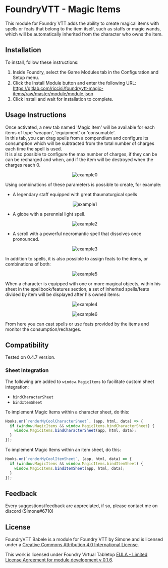 # FoundryVTT - Magic Items

This module for Foundry VTT adds the ability to create magical items with spells or feats that belong to the item itself, such as staffs or 
magic wands, which will be automatically inherited from the character who owns the item.

## Installation

To install, follow these instructions:

1.  Inside Foundry, select the Game Modules tab in the Configuration and Setup menu.
2.  Click the Install Module button and enter the following URL: https://gitlab.com/riccisi/foundryvtt-magic-items/raw/master/module/module.json
3.  Click Install and wait for installation to complete.

## Usage Instructions

Once activated, a new tab named 'Magic Item' will be available for each items of type 'weapon', 'equipment' or 'consumable'.  
In this tab, you can drag spells from a compendium and configure its consumption which will be subtracted from the total number of charges each time the spell is used.  
It is also possible to configure the max number of charges, if they can be can be recharged and when, and if the item will be destroyed when the charges reach 0.

<div align="center">

![example0](/example0.png?raw=true)
</div>

Using combinations of these parameters is possible to create, for example:

* A legendary staff equipped with great thaumaturgical spells

<div align="center">

![example1](/example1.png?raw=true)
</div>

* A globe with a perennial light spell.

<div align="center">

![example2](/example2.png?raw=true)
</div>

* A scroll with a powerful necromantic spell that dissolves once pronounced.

<div align="center">

![example3](/example3.png?raw=true)
</div>

In addition to spells, it is also possible to assign feats to the items, or combinations of both:

<div align="center">

![example5](/example5.png?raw=true)
</div>

When a character is equipped with one or more magical objects, within his sheet in the spellbook/features section, 
a set of inherited spells/feats divided by item will be displayed after his owned items:

<div align="center">

![example4](/example4.png?raw=true)
</div>

<div align="center">

![example6](/example6.png?raw=true)
</div>

From here you can cast spells or use feats provided by the items and monitor the consumption/recharges.

## Compatibility

Tested on 0.4.7 version.

### Sheet Integration

The following are added to `window.MagicItems` to facilitate custom sheet integration:
- `bindCharacterSheet`
- `bindItemSheet`

To implement Magic Items within a character sheet, do this:
```js
Hooks.on(`renderMyCoolCharacterSheet`, (app, html, data) => {
  if (window.MagicItems && window.MagicItems.bindCharacterSheet) {
    window.MagicItems.bindCharacterSheet(app, html, data);
  }
});
```

To implement Magic Items within an item sheet, do this:
```js
Hooks.on(`renderMyCoolItemSheet`, (app, html, data) => {
  if (window.MagicItems && window.MagicItems.bindItemSheet) {
    window.MagicItems.bindItemSheet(app, html, data);
  }
});
```

## Feedback

Every suggestions/feedback are appreciated, if so, please contact me on discord (Simone#6710)

## License

FoundryVTT Babele is a module for Foundry VTT by Simone and is licensed under a [Creative Commons Attribution 4.0 International License](http://creativecommons.org/licenses/by/4.0/).

This work is licensed under Foundry Virtual Tabletop [EULA - Limited License Agreement for module development v 0.1.6](http://foundryvtt.com/pages/license.html).